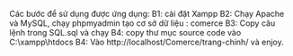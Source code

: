 Các bước để sử dụng được ứng dụng:
B1: cài đặt Xampp
B2: Chạy Apache và MySQL, chạy phpmyadmin tạo cơ sở dữ liệu : comerce
B3: Copy câu lệnh trong SQL.sql và chạy
B4: copy thư mục source code vào C:\xampp\htdocs
B4: Vào http://localhost/Comerce/trang-chinh/ và enjoy.